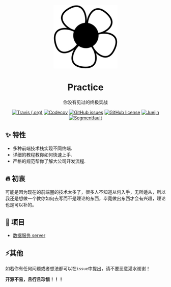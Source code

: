 <p align="center">
  <a href="https://docs.mintsweet.cn">
    <img width="200" src="./docs/_media/logo.svg" />
  </a>
</p>

<h1 align="center">Practice</h1>

<div align="center">

你没有见过的终极实战

[![Travis (.org)](https://img.shields.io/travis/mintsweet/practice.svg?style=flat-square)](https://github.com/mintsweet/practice)
[![Codecov](https://img.shields.io/codecov/c/github/mintsweet/practice/master.svg?style=flat-square)](https://codecov.io/gh/mintsweet/practice)
[![GitHub issues](https://img.shields.io/github/issues/mintsweet/practice.svg?style=flat-square)](https://github.com/mintsweet/practice/issues)
[![GitHub license](https://img.shields.io/github/license/mintsweet/practice.svg?style=flat-square)](https://github.com/mintsweet/practice/blob/master/LICENSE)
[![Juejin](https://img.shields.io/badge/juejin-@青湛-007fff.svg?style=flat-square)](https://juejin.im/user/5a2f536e6fb9a0451e3fc3a5)
[![Segmentfault](https://img.shields.io/badge/segmentfault-@青湛-009A61.svg?style=flat-square)](https://segmentfault.com/u/qingzhan)

</div>

## ✨ 特性

  - 多种前端技术栈实现不同终端.
  - 详细的教程教你如何快速上手.
  - 严格的规范帮你了解大公司开发流程.

## 🔥 初衷

可能是因为现在的前端圈的技术太多了，很多人不知道从何入手，无所适从，所以我还是想做一个教你如何去写而不是理论的东西，毕竟做出东西才会有兴趣，理论也是可以补的。


## 🌈 项目

  - [数据服务 server](./packages/server/README.md)

## ⚡其他

如若你有任何问题或者想法都可以在`issue`中提出，请不要恶意灌水谢谢！

**开源不易，且行且珍惜！！！**
